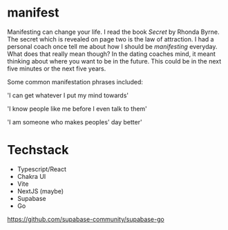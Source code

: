 # manifest

Manifesting can change your life. I read the book *Secret* by Rhonda Byrne. The secret which is revealed on page two is the law of attraction. I had a personal coach once tell me about how I should be *manifesting* everyday. What does that really mean though? In the dating coaches mind, it meant thinking about where you want to be in the future. This could be in the next five minutes or the next five years. 

Some common manifestation phrases included:

'I can get whatever I put my mind towards'

'I know people like me before I even talk to them'

'I am someone who makes peoples' day better'

# Techstack

- Typescript/React
- Chakra UI
- Vite
- NextJS (maybe)
- Supabase 
- Go



https://github.com/supabase-community/supabase-go






